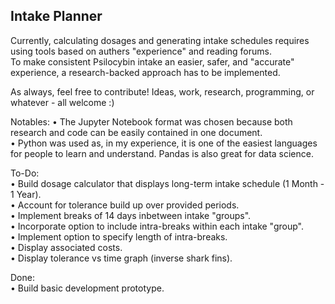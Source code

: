## Intake Planner

Currently, calculating dosages and generating intake schedules requires using tools based on authers "experience" and reading forums.  
To make consistent Psilocybin intake an easier, safer, and "accurate" experience, a research-backed approach has to be implemented.

As always, feel free to contribute! Ideas, work, research, programming, or whatever - all welcome :)

Notables:
• The Jupyter Notebook format was chosen because both research and code can be easily contained in one document.   
• Python was used as, in my experience, it is one of the easiest languages for people to learn and understand. Pandas is also great for data science.

To-Do:  
• Build dosage calculator that displays long-term intake schedule (1 Month - 1 Year).  
• Account for tolerance build up over provided periods.  
• Implement breaks of 14 days inbetween intake "groups".  
• Incorporate option to include intra-breaks within each intake "group".  
• Implement option to specify length of intra-breaks.  
• Display associated costs.  
• Display tolerance vs time graph (inverse shark fins).  

Done:  
• Build basic development prototype.
